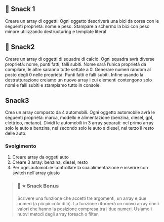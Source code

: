 ## :chocolate_bar: Snack 1
Creare un array di oggetti:
Ogni oggetto descriverà una bici da corsa con le seguenti proprietà: nome e peso.
Stampare a schermo la bici con peso minore utilizzando destructuring e template literal
## :chocolate_bar: Snack2
Creare un array di oggetti di squadre di calcio. Ogni squadra avrà diverse proprietà: nome, punti fatti, falli subiti.
Nome sarà l’unica proprietà da compilare, le altre saranno tutte settate a 0.
Generare numeri random al posto degli 0 nelle proprietà:
Punti fatti e falli subiti.
Infine usando la destrutturazione creiamo un nuovo array i cui elementi contengono solo nomi e falli subiti e stampiamo tutto in console.

## Snack3
Crea un array composto da 4 automobili.
Ogni oggetto automobile avrà le seguenti proprietà: marca, modello e alimentazione (benzina, diesel, gpl, elettrico, metano).
Dividi le automobili in 3 array separati: nel primo array solo le auto a benzina, nel secondo solo le auto a diesel, nel terzo il resto delle auto.
### Svolgimento
1. Creare array da oggeti auto
2. Creare 3 array: benzina, diesel, resto
3. Per ogni automobile controllare la sua alimentazione e inserire con switch nell'array giusto


>### :chocolate_bar: :star: Snack Bonus
>Scrivere una funzione che accetti tre argomenti, un array e due numeri (a più piccolo di b).
>La funzione ritornerà un nuovo array con i valori che hanno la posizione compresa tra i due numeri.
>Usiamo i nuovi metodi degli array foreach o filter.
